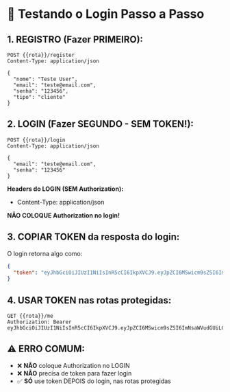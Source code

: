 # 🔑 Testando o Login Passo a Passo

## 1. **REGISTRO (Fazer PRIMEIRO):**
```
POST {{rota}}/register
Content-Type: application/json

{
  "nome": "Teste User",
  "email": "teste@email.com",
  "senha": "123456",
  "tipo": "cliente"
}
```

## 2. **LOGIN (Fazer SEGUNDO - SEM TOKEN!):**
```
POST {{rota}}/login
Content-Type: application/json

{
  "email": "teste@email.com",
  "senha": "123456"
}
```

**Headers do LOGIN (SEM Authorization):**
- Content-Type: application/json

**NÃO COLOQUE Authorization no login!**

## 3. **COPIAR TOKEN da resposta do login:**
O login retorna algo como:
```json
{
  "token": "eyJhbGciOiJIUzI1NiIsInR5cCI6IkpXVCJ9.eyJpZCI6MSwicm9sZSI6ImNsaWVudGUiLCJub21lIjoiVGVzdGUgVXNlciIsImlhdCI6MTY5MjU1NTU1NSwiZXhwIjoxNjkyNjQxOTU1fQ.abc123def456"
}
```

## 4. **USAR TOKEN nas rotas protegidas:**
```
GET {{rota}}/me
Authorization: Bearer eyJhbGciOiJIUzI1NiIsInR5cCI6IkpXVCJ9.eyJpZCI6MSwicm9sZSI6ImNsaWVudGUiLCJub21lIjoiVGVzdGUgVXNlciIsImlhdCI6MTY5MjU1NTU1NSwiZXhwIjoxNjkyNjQxOTU1fQ.abc123def456
```

## ⚠️ **ERRO COMUM:**
- ❌ **NÃO** coloque Authorization no LOGIN
- ❌ **NÃO** precisa de token para fazer login
- ✅ **SÓ** use token DEPOIS do login, nas rotas protegidas
